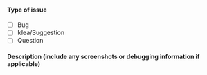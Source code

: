#### Type of issue
- [ ] Bug
- [ ] Idea/Suggestion
- [ ] Question

#### Description (include any screenshots or debugging information if applicable)